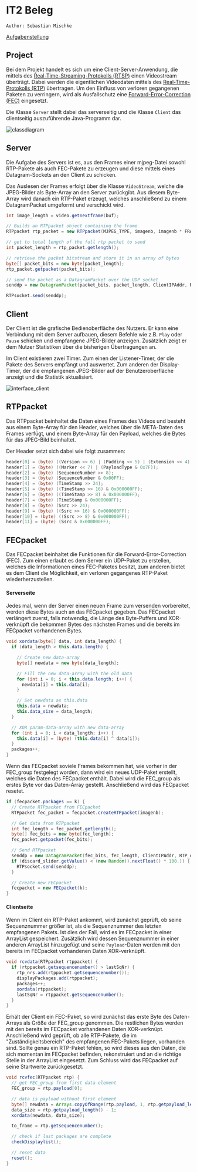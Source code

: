 # IT2 Beleg

`Author: Sebastian Mischke`

[Aufgabenstellung][aufgabe]

## Project

Bei dem Projekt handelt es sich um eine Client-Server-Anwendung, die mittels des
[Real-Time-Streaming-Protokolls (RTSP)][rtsp] einen Videostream überträgt. Dabei
werden die eigentlichen Videodaten mittels des [Real-Time-Protokolls (RTP)][rtp]
übertragen. Um den Einfluss von verloren gegangenen Paketen zu verringern, wird
als Ausfallschutz eine [Forward-Error-Correction (FEC)][fec] eingesetzt.

Die Klasse `Server` stellt dabei das serverseitig und die Klasse `Client` das
clientseitig auszuführende Java-Programm dar.

![classdiagram]

## Server

Die Aufgabe des Servers ist es, aus den Frames einer mjpeg-Datei sowohl
RTP-Pakete als auch FEC-Pakete zu erzeugen und diese mittels eines
Datagram-Sockets an den Client zu schicken.

Das Auslesen der Frames erfolgt über die Klasse `VideoStream`, welche die JPEG-Bilder als Byte-Array an den Server zurückgibt. Aus diesem Byte-Array wird danach ein RTP-Paket erzeugt, welches anschließend zu einem DatagramPacket umgeformt und verschickt wird.

```java
int image_length = video.getnextframe(buf);

// Builds an RTPpacket object containing the frame
RTPpacket rtp_packet = new RTPpacket(MJPEG_TYPE, imagenb, imagenb * FRAME_PERIOD, buf, image_length);

// get to total length of the full rtp packet to send
int packet_length = rtp_packet.getlength();

// retrieve the packet bitstream and store it in an array of bytes
byte[] packet_bits = new byte[packet_length];
rtp_packet.getpacket(packet_bits);

// send the packet as a DatagramPacket over the UDP socket
senddp = new DatagramPacket(packet_bits, packet_length, ClientIPAddr, RTP_dest_port);

RTPsocket.send(senddp);
```

## Client

Der Client ist die grafische Bedienoberfläche des Nutzers. Er kann eine
Verbindung mit dem Server aufbauen, diesem Befehle wie z.B. `Play` oder `Pause`
schicken und empfangene JPEG-Bilder anzeigen. Zusätzlich zeigt er dem Nutzer
Statistiken über die bisherigen Übertragungen an.

Im Client existieren zwei Timer. Zum einen der Listener-Timer, der die Pakete
des Servers empfängt und auswertet. Zum anderen der Display-Timer, der die
empfangenen JPEG-Bilder auf der Benutzeroberfläche anzeigt und die Statistik
aktualisiert.

![interface_client]

## RTPpacket

Das RTPpacket beinhaltet die Daten eines Frames des Videos und besteht aus einem
Byte-Array für den Header, welches über die META-Daten des Frames verfügt, und
einem Byte-Array für den Payload, welches die Bytes für das JPEG-Bild
beinhaltet.

Der Header setzt sich dabei wie folgt zusammen:

```java
header[0] = (byte) ((Version << 6) | (Padding << 5) | (Extension << 4) | CC);
header[1] = (byte) ((Marker << 7) | (PayloadType & 0x7F));
header[2] = (byte) (SequenceNumber >> 8);
header[3] = (byte) (SequenceNumber & 0x00FF);
header[4] = (byte) (TimeStamp >> 24);
header[5] = (byte) ((TimeStamp >> 16) & 0x000000FF);
header[6] = (byte) ((TimeStamp >> 8) & 0x000000FF);
header[7] = (byte) (TimeStamp & 0x000000FF);
header[8] = (byte) (Ssrc >> 24);
header[9] = (byte) ((Ssrc >> 16) & 0x000000FF);
header[10] = (byte) ((Ssrc >> 8) & 0x000000FF);
header[11] = (byte) (Ssrc & 0x000000FF);
```

## FECpacket

Das FECpacket beinhaltet die Funktionen für die Forward-Error-Correction (FEC).
Zum einen erlaubt es dem Server ein UDP-Paket zu erstellen, welches die
Informationen eines FEC-Paketes besitzt, zum anderen bietet es dem Client die
Möglichkeit, ein verloren gegangenes RTP-Paket wiederherzustellen.

#### Serverseite

Jedes mal, wenn der Server einen neuen Frame zum versenden vorbereitet, werden
diese Bytes auch an das FECpacket gegeben. Das FECpacket verlängert zuerst,
falls notwendig, die Länge des Byte-Puffers und XOR-verknüpft die bekommen
Bytes des nächsten Frames und die bereits im FECpacket vorhandenen Bytes.

```java
void xordata(byte[] data, int data_length) {
  if (data_length > this.data.length) {

    // Create new data-array
    byte[] newdata = new byte[data_length];

    // Fill the new data-array with the old data
    for (int i = 0; i < this.data.length; i++) {
      newdata[i] = this.data[i];
    }

    // Set newdata as this.data
    this.data = newdata;
    this.data_size = data_length;
  }

  // XOR param-data-array with new data-array
  for (int i = 0; i < data_length; i++) {
    this.data[i] = (byte) (this.data[i] ^ data[i]);
  }
  packages++;
}
```

Wenn das FECpacket soviele Frames bekommen hat, wie vorher in der FEC_group
festgelegt worden, dann wird ein neues UDP-Paket erstellt, welches die Daten des
FECpacket enthält. Dabei wird die FEC_group als erstes Byte vor das Daten-Array
gestellt. Anschließend wird das FECpacket resetet.

```java
if (fecpacket.packages == k) {
  // Create RTPpacket from FECpacket
  RTPpacket fec_packet = fecpacket.createRTPpacket(imagenb);

  // Get data from RTPpacket
  int fec_length = fec_packet.getlength();
  byte[] fec_bits = new byte[fec_length];
  fec_packet.getpacket(fec_bits);

  // Send RTPpacket
  senddp = new DatagramPacket(fec_bits, fec_length, ClientIPAddr, RTP_dest_port);
  if (discard_slider.getValue() < (new Random().nextFloat() * 100.)) {
    RTPsocket.send(senddp);
  }

  // Create new FECpacket
  fecpacket = new FECpacket(k);
}
```

#### Clientseite

Wenn im Client ein RTP-Paket ankommt, wird zunächst geprüft, ob seine
Sequenznummer größer ist, als die Sequenznummer des letzten empfangenen Pakets.
Ist dies der Fall, wird es im FECpacket in einer ArrayList gespeichert.
Zusätzlich wird dessen Sequenznummer in einer anderen ArrayList hinzugefügt und
seine `Payload`-Daten werden mit den bereits im FECpacket vorhandenen Daten
XOR-verknüpft.

```java
void rcvdata(RTPpacket rtppacket) {
  if (rtppacket.getsequencenumber() > lastSqNr) {
    rtp_nrs.add(rtppacket.getsequencenumber());
    displayPackages.add(rtppacket);
    packages++;
    xordata(rtppacket);
    lastSqNr = rtppacket.getsequencenumber();
  }
}
```

Erhält der Client ein FEC-Paket, so wird zunächst das erste Byte des
Daten-Arrays als Größe der FEC_group genommen. Die restlichen Bytes werden mit
den bereits im FECpacket vorhandenen Daten XOR-verknüpt. Anschließend wird
geprüft, ob alle RTP-Pakete, die im "Zuständigkeitsbereich" des empfangenen
FEC-Pakets liegen, vorhanden sind. Sollte genau ein RTP-Paket fehlen, so wird
dieses aus den Daten, die sich momentan im FECpacket befinden, rekonstruiert und
an die richtige Stelle in der ArrayList eingesetzt. Zum Schluss wird das
FECpacket auf seine Startwerte zurückgesetzt.

```java
void rcvfec(RTPpacket rtp) {
  // get FEC_group from first data element
  FEC_group = rtp.payload[0];

  // data is payload without first element
  byte[] newdata = Arrays.copyOfRange(rtp.payload, 1, rtp.getpayload_length());
  data_size = rtp.getpayload_length() - 1;
  xordata(newdata, data_size);

  to_frame = rtp.getsequencenumber();

  // check if last packages are complete
  checkDisplaylist();

  // reset data
  reset();
}
```

[aufgabe]: Praktikum-Streaming.pdf

[classdiagram]: https://github.com/Saritus/IT2_Beleg/raw/master/doc/img/classdiagram.png

[interface_client]: https://github.com/Saritus/IT2_Beleg/raw/master/doc/img/ui_client.png

[rtsp]: http://www.ietf.org/rfc/rfc2326.txt

[rtp]: http://www.ietf.org/rfc/rfc3550.txt

[fec]: http://www.ietf.org/rfc/rfc5109.txt
